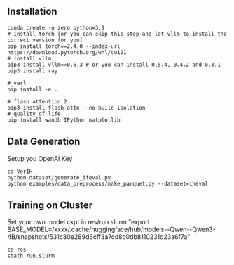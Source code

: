 ## Installation

```
conda create -n zero python=3.9
# install torch [or you can skip this step and let vllm to install the correct version for you]
pip install torch==2.4.0 --index-url https://download.pytorch.org/whl/cu121
# install vllm
pip3 install vllm==0.6.3 # or you can install 0.5.4, 0.4.2 and 0.3.1
pip3 install ray

# verl
pip install -e .

# flash attention 2
pip3 install flash-attn --no-build-isolation
# quality of life
pip install wandb IPython matplotlib
```
## Data Generation
Setup you OpenAI Key
```
cd VerIH
python dataset/generate_ifeval.py
python examples/data_preprocess/make_parquet.py --dataset=iheval
```

## Training on Cluster
Set your own model ckpt in res/run.slurm
"export BASE_MODEL=/xxxx/.cache/huggingface/hub/models--Qwen--Qwen3-4B/snapshots/531c80e289d6cff3a7cd8c0db8110231d23a6f7a"
```
cd res
sbath run.slurm
```

